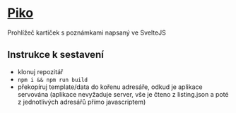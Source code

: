 # [Piko](https://varnaparna.fun/piko)
Prohlížeč kartiček s poznámkami napsaný ve SvelteJS

## Instrukce k sestavení
- klonuj repozitář
- `npm i && npm run build`
- překopíruj template/data do kořenu adresáře, odkud je aplikace servována (aplikace nevyžaduje server, vše je čteno z listing.json a poté z jednotlivých adresářů přímo javascriptem)
